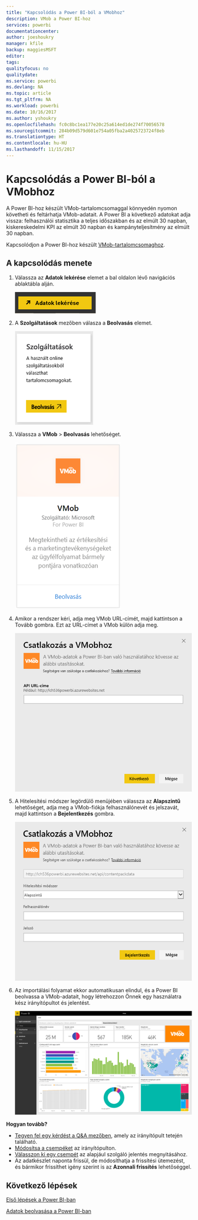 ```yaml
---
title: "Kapcsolódás a Power BI-ból a VMobhoz"
description: VMob a Power BI-hoz
services: powerbi
documentationcenter: 
author: joeshoukry
manager: kfile
backup: maggiesMSFT
editor: 
tags: 
qualityfocus: no
qualitydate: 
ms.service: powerbi
ms.devlang: NA
ms.topic: article
ms.tgt_pltfrm: NA
ms.workload: powerbi
ms.date: 10/16/2017
ms.author: yshoukry
ms.openlocfilehash: fc0c8bc1ea177e20c25a614ed1de274f70056578
ms.sourcegitcommit: 284b09d579d601e754a05fba2a4025723724f8eb
ms.translationtype: HT
ms.contentlocale: hu-HU
ms.lasthandoff: 11/15/2017
---
```

# <a name="connect-to-vmob-with-power-bi"></a>Kapcsolódás a Power BI-ból a VMobhoz
A Power BI-hoz készült VMob-tartalomcsomaggal könnyedén nyomon követheti és feltárhatja VMob-adatait. A Power BI a következő adatokat adja vissza: felhasználói statisztika a teljes időszakban és az elmúlt 30 napban, kiskereskedelmi KPI az elmúlt 30 napban és kampányteljesítmény az elmúlt 30 napban.

Kapcsolódjon a Power BI-hoz készült [VMob-tartalomcsomaghoz](https://app.powerbi.com/getdata/services/vmob).

## <a name="how-to-connect"></a>A kapcsolódás menete
1. Válassza az **Adatok lekérése** elemet a bal oldalon lévő navigációs ablaktábla alján.
   
    ![](media/service-connect-to-vmob/getdata.png)
2. A **Szolgáltatások** mezőben válasza a **Beolvasás** elemet.
   
   ![](media/service-connect-to-vmob/services.png)
3. Válassza a **VMob** \> **Beolvasás** lehetőséget.
   
   ![](media/service-connect-to-vmob/vmob.png)
4. Amikor a rendszer kéri, adja meg VMob URL-címét, majd kattintson a Tovább gombra. Ezt az URL-címet a VMob külön adja meg.
   
    ![](media/service-connect-to-vmob/params.png)
5. A Hitelesítési módszer legördülő menüjében válassza az **Alapszintű** lehetőséget, adja meg a VMob-fiókja felhasználónevét és jelszavát, majd kattintson a **Bejelentkezés** gombra.
   
    ![](media/service-connect-to-vmob/creds.png)
6. Az importálási folyamat ekkor automatikusan elindul, és a Power BI beolvassa a VMob-adatait, hogy létrehozzon Önnek egy használatra kész irányítópultot és jelentést.
   
   ![](media/service-connect-to-vmob/dashboard2.png)

**Hogyan tovább?**

* [Tegyen fel egy kérdést a Q&A mezőben](service-q-and-a.md), amely az irányítópult tetején található.
* [Módosítsa a csempéket](service-dashboard-edit-tile.md) az irányítópulton.
* [Válasszon ki egy csempét](service-dashboard-tiles.md) az alapjául szolgáló jelentés megnyitásához.
* Az adatkészlet naponta frissül, de módosíthatja a frissítési ütemezést, és bármikor frissíthet igény szerint is az **Azonnali frissítés** lehetőséggel.

## <a name="next-steps"></a>Következő lépések
[Első lépések a Power BI-ban](service-get-started.md)

[Adatok beolvasása a Power BI-ban](service-get-data.md)

